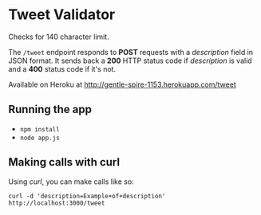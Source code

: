 # Tweet Validator

Checks for 140 character limit.

The `/tweet` endpoint responds to **POST** requests with a
*description* field in JSON format.
It sends back a
**200** HTTP status code if *description* is valid and a **400** status code
if it's not.

Available on Heroku at <http://gentle-spire-1153.herokuapp.com/tweet>

## Running the app

* `npm install`
* `node app.js`

## Making calls with curl

Using *curl*, you can make calls like so:

`curl -d 'description=Example+of+description' http://localhost:3000/tweet`
